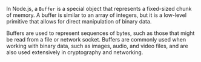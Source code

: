 
In Node.js, a `Buffer` is a special object that represents a fixed-sized chunk of memory. A buffer is similar to an array of integers, but it is a low-level primitive that allows for direct manipulation of binary data.

Buffers are used to represent sequences of bytes, such as those that might be read from a file or network socket. Buffers are commonly used when working with binary data, such as images, audio, and video files, and are also used extensively in cryptography and networking.